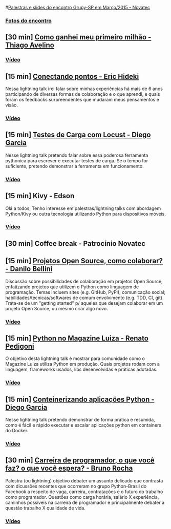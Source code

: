 #[Palestras e slides do encontro Grupy-SP em Março/2015 - Novatec](http://www.meetup.com/pt/Grupy-SP/events/220656720/)

### [Fotos do encontro](https://www.flickr.com/photos/37128592@N03/sets/72157656020119188)

## [30 min] [Como ganhei meu primeiro milhão - Thiago Avelino](http://go-talks.appspot.com/github.com/avelino/slides/como-ganhei-meu-primeiro-milhao-com-xxx.slide#1)

### [Vídeo](https://www.youtube.com/watch?v=dPv6Q_5Ctd4)

## [15 min] [Conectando pontos - Eric Hideki](http://slides.com/erichideki/conectando-pontos-todas-suas-atitudes-tem-um-valor-inimaginavel)
Nessa lightning talk irei falar sobre minhas experiências há mais de 6 anos participando de diversas formas de colaboração e o que aprendi, e quais foram os feedbacks surpreendentes que mudaram meus pensamentos e visão.

### [Vídeo](https://www.youtube.com/watch?v=q_Gqmu2wzuU)

## [15 min] [Testes de Carga com Locust - Diego Garcia](https://speakerdeck.com/drgarcia1986/testes-de-carga-com-locust)
Nesse lightning talk pretendo falar sobre essa poderosa ferramenta pythonica para escrever e executar testes de carga. Se o tempo for suficiente, pretendo demonstrar a ferramenta em funcionamento.

### [Vídeo](https://www.youtube.com/watch?v=OTfbacRKVLY)

## [15 min] Kivy - Edson
Olá a todos, Tenho interesse em palestras/lightning talks com abordagem Python/Kivy ou outra tecnologia utilizando Python para dispositivos móveis.

### [Vídeo](https://www.youtube.com/watch?v=0mrZIRwCndQ)

## [30 min] Coffee break - Patrocínio Novatec

## [15 min] [Projetos Open Source, como colaborar? - Danilo Bellini](http://pt.slideshare.net/djsbellini/20150314-grupysp-projetos-open-source-como-colaborar)
Discussão sobre possibilidades de colaboração em projetos Open Source, enfatizando projetos que utilizem o Python como linguagem de programação. Temas incluem sites (e.g. GitHub, PyPI); comunicação social; habilidades/técnicas/softwares de comum envolvimento (e.g. TDD, CI, git). Trata-se de um "getting started" p/ aqueles que desejam colaborar em um projeto Open Source, ou mesmo criar algo novo.

### [Vídeo](https://www.youtube.com/watch?v=Fc_UC5SywuU)

## [15 min] [Python no Magazine Luiza - Renato Pedigoni](https://speakerdeck.com/rpedigoni/python-no-magazine-luiza)
O objetivo desta lightning talk é mostrar para comunidade como o Magazine Luiza utiliza Python em produção. Quais projetos rodam com a linguagem, frameworks usados, libs desenvolvidas e práticas adotadas.

### [Vídeo](https://www.youtube.com/watch?v=ayYmVmbbvLA)

## [15 min] [Conteinerizando aplicações Python - Diego Garcia](https://speakerdeck.com/drgarcia1986/conteinerizando-aplicacoes-python)
Nesse lightning talk pretendo demonstrar de forma prática e resumida, como é fácil e rápido executar e escalar aplicações python em containers do Docker.

### [Vídeo](https://www.youtube.com/watch?v=aiVPs5VImw4)

## [30 min] [Carreira de programador, o que você faz? o que você espera? - Bruno Rocha](http://www.slideshare.net/rochacbruno/carreira-grupy-45897657)
Palestra (ou lightning) objetivo debater um assunto delicado que contrasta com dicussões recentes que ocorreram no grupo Python-Brasil do Facebook a respeito de vaga, carreira, contratações e o futuro do trabalho como programador. Questões como carga horária, salário X experiência, caminhos possiveis na carreira de programador e principalmente debater a questão trabalho X qualidade de vida.

### [Vídeo](https://www.youtube.com/watch?v=Q8KyS8ikQMs)
